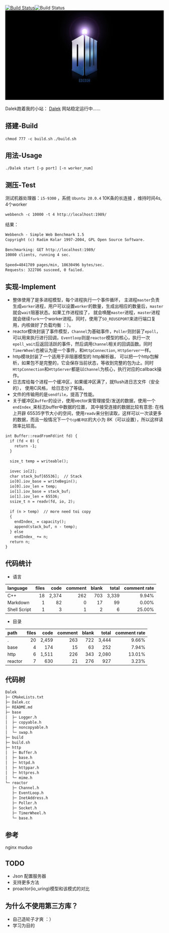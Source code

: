 <a href="https://travis-ci.org/caozhiyi/CppNet"><img src="https://travis-ci.org/caozhiyi/CppNet.svg?branch=master" alt="Build Status"></a>![Build Status](https://img.shields.io/badge/language-c++-writek.svg)
![dw](tadis.jpg)

Dalek跑着我的小站：
[Dalek](http://www.pinkdoc.cn)
网站稳定运行中......
## 搭建-Build
`chmod 777 -c build.sh`
`./build.sh`
## 用法-Usage
`./Dalek start [-p port] [-n worker_num]`

## 测压-Test
测试机器处理器：`i5-9300` ，系统 `Ubuntu 20.0.4`
10K条的长连接 ，维持时间4s, 4个worker
```
webbench -c 10000 -t 4 http://localhost:1989/
```
结果：
```
Webbench - Simple Web Benchmark 1.5
Copyright (c) Radim Kolar 1997-2004, GPL Open Source Software.

Benchmarking: GET http://localhost:1989/
10000 clients, running 4 sec.

Speed=4841789 pages/min, 18630496 bytes/sec.
Requests: 322786 susceed, 0 failed.

```
## 实现-Implement
* 整体使用了是多进程模型，每个进程执行一个事件循环， 主进程`master`负责生成`worker`进程，用户可以设置`worker`的数量，生成出相应的数量后，`master`就会`wait`阻塞状态。如果工作进程挂了，
就会唤醒`master`进程，`master`进程就会继续`fork`一个worker进程。同时，使用了`SO_REUSEPORT`来进行端口复用，内核做好了负载均衡 ：）。
* reactor模块封装了事件模型，`Channel`为基础事件，`Poller`则封装了`epoll`，可以用来执行进行回调，`Eventloop`则是`reactor`模型的核心，执行一次`epoll_wait`后返回活跃的事件，然后调用`Channel`相关的回调函数。同时 `TimerWheel`也被认为是一个事件，和`HttpConnection`, `HttpServer`一样。
* http模块封装了一个适用于非阻塞模型的 http解析器， 可以把一个http包解析，如果包不是完整的，它会保存当前状态，等收到完整的包为止。同时`HttpConnection`和`HttpServer`都是以`Channel`为核心，执行对应的callback操作。
* 日志库给每个进程一个缓冲区，如果缓冲区满了，就flush进日志文件（安全的）， 使用C风格， 给日志分了等级。
* 文件的传输用的是`sendfile`，提高了性能。
* 关于缓冲区`Buffer`的设计，使用vector来管理接受/发送的数据，使用一个`endIndex_`来标志buffer中数据的位置， 其中接受连接的数据比较有意思:
在栈上开辟 65535字节大小的空间，使用`readv`来分别读取，这样可以一次读更多的数据，而且一般情况下一个`tcp缓冲区`的大小为 8K（可以设置），所以这样读效率比较高。
```
int Buffer::readFromFd(int fd) {
  if (fd < 0) {
    return -1;
  }

  size_t temp = writeable();

  iovec io[2];
  char stack_buf[65536];  // Stack
  io[0].iov_base = writeBegin();
  io[0].iov_len = temp;
  io[1].iov_base = stack_buf;
  io[1].iov_len = 65536;
  ssize_t n = readv(fd, io, 2);

  if (n > temp)  // more need toi copy
  {
    endIndex_ = capacity();
    append(stack_buf, n - temp);
  } else
    endIndex_ += n;
  return n;
}

```
## 代码统计
* 语言

| language | files | code | comment | blank | total | comment rate |
| :--- | ---: | ---: | ---: | ---: | ---: | ---: |
| C++ | 18 | 2,374 | 262 | 703 | 3,339 | 9.94% |
| Markdown | 1 | 82 | 0 | 17 | 99 | 0.00% |
| Shell Script | 1 | 3 | 1 | 2 | 6 | 25.00% |
* 目录

| path | files | code | comment | blank | total | comment rate |
| :--- | ---: | ---: | ---: | ---: | ---: | ---: |
| . | 20 | 2,459 | 263 | 722 | 3,444 | 9.66% |
| base | 4 | 174 | 15 | 63 | 252 | 7.94% |
| http | 6 | 1,511 | 226 | 343 | 2,080 | 13.01% |
| reactor | 7 | 630 | 21 | 276 | 927 | 3.23% |

## 代码树

```
Dalek
├─ CMakeLists.txt
├─ Dalek.cc
├─ README.md
├─ base
│  ├─ Logger.h
│  ├─ copyable.h
│  ├─ noncopyable.h
│  └─ swap.h
├─ build
├─ build.sh
├─ http
│  ├─ Buffer.h
│  ├─ base.h
│  ├─ httpd.h
│  ├─ httppar.h
│  ├─ httpres.h
│  └─ mime.h
└─ reactor
   ├─ Channel.h
   ├─ EventLoop.h
   ├─ InetAddress.h
   ├─ Poller.h
   ├─ Socket.h
   ├─ TimerWheel.h
   └─ base.h

```
## 参考
nginx
muduo
## TODO 
* Json 配置服务器
* 支持更多方法
* proactor(io_uring)模型和该模式的对比

## 为什么不使用第三方库？
* 自己造轮子才爽 ：）
* 学习为目的
